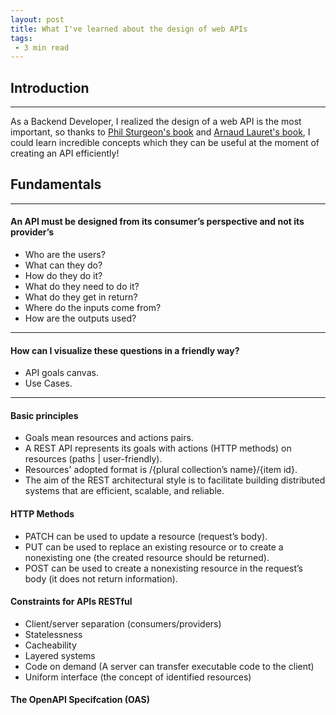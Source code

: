 ```yaml
---
layout: post
title: What I've learned about the design of web APIs
tags:
 - 3 min read
---
```


## Introduction
---

As a Backend Developer, I realized the design of a web API is the most important, so thanks to [Phil Sturgeon's book](https://apisyouwonthate.com/books/build-apis-you-wont-hate) and [Arnaud Lauret's book](https://www.manning.com/books/the-design-of-web-apis), I could learn incredible concepts which they can be useful at the moment of creating an API efficiently!

## Fundamentals
---

#### An API must be designed from its consumer’s perspective and not its provider’s

* Who are the users?
* What can they do?
* How do they do it?
* What do they need to do it?
* What do they get in return?
* Where do the inputs come from?
* How are the outputs used?

---

#### How can I visualize these questions in a friendly way?
* API goals canvas.
* Use Cases.

---

#### Basic principles
* Goals mean resources and actions pairs.
* A REST API represents its goals with actions (HTTP methods) on resources (paths | user-friendly).
* Resources' adopted format is /{plural collection’s name}/{item id}.
* The aim of the REST architectural style is to facilitate building distributed systems that are efficient, scalable, and reliable.

#### HTTP Methods
* PATCH can be used to update a resource (request’s body).
* PUT can be used to replace an existing resource or to create a nonexisting one (the created resource should be returned).
* POST can be used to create a nonexisting resource in the request’s body (it does not return information).

#### Constraints for APIs RESTful
* Client/server separation (consumers/providers)
* Statelessness
* Cacheability
* Layered systems
* Code on demand (A server can transfer executable code to the client)
* Uniform interface (the concept of identified resources)

#### The OpenAPI Specifcation (OAS)




